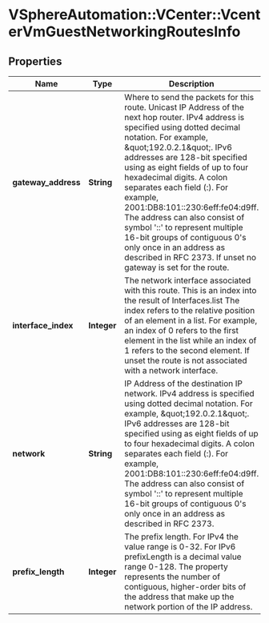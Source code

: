 # VSphereAutomation::VCenter::VcenterVmGuestNetworkingRoutesInfo

## Properties
Name | Type | Description | Notes
------------ | ------------- | ------------- | -------------
**gateway_address** | **String** | Where to send the packets for this route. Unicast IP Address of the next hop router. IPv4 address is specified using dotted decimal notation. For example, \&quot;192.0.2.1\&quot;. IPv6 addresses are 128-bit specified using as eight fields of up to four hexadecimal digits. A colon separates each field (:). For example, 2001:DB8:101::230:6eff:fe04:d9ff. The address can also consist of symbol &#39;::&#39; to represent multiple 16-bit groups of contiguous 0&#39;s only once in an address as described in RFC 2373. If unset no gateway is set for the route. | [optional] 
**interface_index** | **Integer** | The network interface associated with this route. This is an index into the result of Interfaces.list The index refers to the relative position of an element in a list. For example, an index of 0 refers to the first element in the list while an index of 1 refers to the second element. If unset the route is not associated with a network interface. | [optional] 
**network** | **String** | IP Address of the destination IP network. IPv4 address is specified using dotted decimal notation. For example, \&quot;192.0.2.1\&quot;. IPv6 addresses are 128-bit specified using as eight fields of up to four hexadecimal digits. A colon separates each field (:). For example, 2001:DB8:101::230:6eff:fe04:d9ff. The address can also consist of symbol &#39;::&#39; to represent multiple 16-bit groups of contiguous 0&#39;s only once in an address as described in RFC 2373. | 
**prefix_length** | **Integer** | The prefix length. For IPv4 the value range is 0-32. For IPv6 prefixLength is a decimal value range 0-128. The property represents the number of contiguous, higher-order bits of the address that make up the network portion of the IP address. | 


